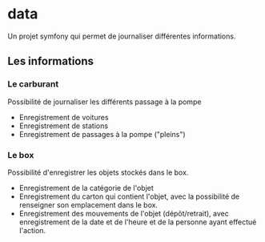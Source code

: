 # data

Un projet symfony qui permet de journaliser différentes informations.  

## Les informations

### Le carburant

Possibilité de journaliser les différents passage à la pompe

* Enregistrement de voitures
* Enregistrement de stations
* Enregistrement de passages à la pompe ("pleins")

### Le box
Possibilité d'enregistrer les objets stockés dans le box.

* Enregistrement de la catégorie de l'objet
* Enregistrement du carton qui contient l'objet, avec la possibilité de renseigner son emplacement dans le box.
* Enregistrement des mouvements de l'objet (dépôt/retrait), avec enregistrement de la date et de l'heure et de la personne ayant effectué l'action.
